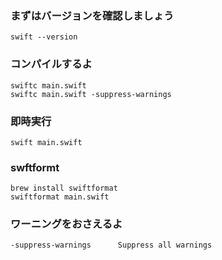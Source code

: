 ### まずはバージョンを確認しましょう
```
swift --version 
```

### コンパイルするよ
```
swiftc main.swift 
swiftc main.swift -suppress-warnings 
```

### 即時実行
```
swift main.swift
```

### swftformt
```
brew install swiftformat
swiftformat main.swift
```
### ワーニングをおさえるよ  
```
-suppress-warnings      Suppress all warnings  
```
